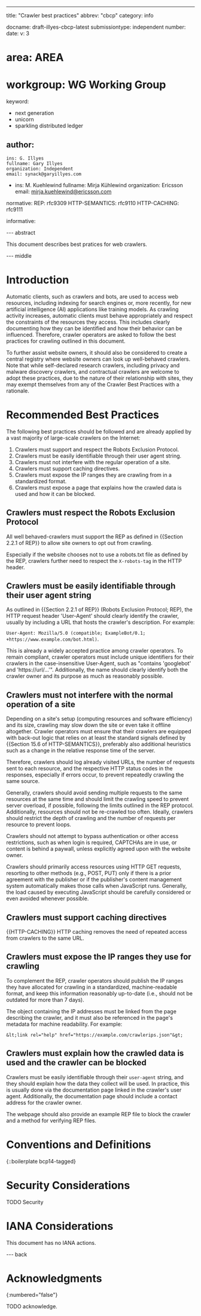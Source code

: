 ---
title: "Crawler best practices"
abbrev: "cbcp"
category: info

docname: draft-illyes-cbcp-latest
submissiontype: independent
number:
date:
v: 3
# area: AREA
# workgroup: WG Working Group
keyword:
 - next generation
 - unicorn
 - sparkling distributed ledger

author:
 -
    ins: G. Illyes
    fullname: Gary Illyes
    organization: Independent
    email: synack@garyillyes.com
 -
    ins: M. Kuehlewind
    fullname: Mirja Kühlewind
    organization: Ericsson
    email: mirja.kuehlewind@ericsson.com

normative:
   REP: rfc9309
   HTTP-SEMANTICS: rfc9110
   HTTP-CACHING: rfc9111

informative:


--- abstract

This document describes best pratices for web crawlers.


--- middle

# Introduction

Automatic clients, such as crawlers and bots, are used to access web resources,
including indexing for search engines or, more recently, for new artificial
intelligence (AI) applications like training models. As crawling activity
increases, automatic clients must behave appropriately and respect the
constraints of the resources they access. This includes clearly documenting how
they can be identified and how their behavior can be influenced. Therefore,
crawler operators are asked to follow the best practices for crawling outlined
in this document.

To further assist website owners, it should also be considered to create a
central registry where website owners can look up well-behaved crawlers. Note
that while self-declared research crawlers, including privacy and malware
discovery crawlers, and contractual crawlers are welcome to adopt these practices,
due to the nature of their relationship with sites, they may exempt themselves
from any of the Crawler Best Practices with a rationale.


# Recommended Best Practices

The following best practices should be followed and are already applied by a
vast majority of large-scale crawlers on the Internet:

1. Crawlers must support and respect the Robots Exclusion Protocol.
2. Crawlers must be easily identifiable through their user agent string.
3. Crawlers must not interfere with the regular operation of a site.
4. Crawlers must support caching directives.
5. Crawlers must expose the IP ranges they are crawling from in a standardized format.
6. Crawlers must expose a page that explains how the crawled data is used and how it can be blocked.


## Crawlers must respect the Robots Exclusion Protocol

All well behaved-crawlers must support the REP as defined in
{{Section 2.2.1 of REP}} to allow site owners to opt out from crawling.

Especially if the website chooses not to use a robots.txt file as defined
by the REP, crawlers further need to respect the `X-robots-tag` in the HTTP header.


## Crawlers must be easily identifiable through their user agent string

As outlined in {{Section 2.2.1 of REP}} (Robots Exclusion Protocol; REP),
the HTTP request header 'User-Agent' should clearly identify the crawler,
usually by including a URL that hosts the crawler's description. For example:

`User-Agent: Mozilla/5.0 (compatible; ExampleBot/0.1; +https://www.example.com/bot.html)`.

This is already a widely accepted practice among crawler operators. To remain
compliant, crawler operators must include unique identifiers for their crawlers
in the case-insensitive User-Agent, such as
"contains 'googlebot' and 'https://url/...'". Additionally, the name should clearly
identify both the crawler owner and its purpose as much as reasonably possible.


## Crawlers must not interfere with the normal operation of a site

Depending on a site's setup (computing resources and software efficiency) and its
size, crawling may slow down the site or even take it offline altogether. Crawler
operators must ensure that their crawlers are equipped with back-out logic that
relies on at least the standard signals defined by {{Section 15.6 of HTTP-SEMANTICS}},
preferably also additional heuristics such as a change in the relative response time
of the server.

Therefore, crawlers should log already visited URLs, the number of requests sent to
each resource, and the respective HTTP status codes in the responses, especially if
errors occur, to prevent repeatedly crawling the same source.

Generally, crawlers should avoid sending multiple requests to the same resources
at the same time and should limit the crawling speed to prevent server overload, if
possible, following the limits outlined in the REP protocol. Additionally, resources
should not be re-crawled too often. Ideally, crawlers should restrict the depth of
crawling and the number of requests per resource to prevent loops.

Crawlers should not attempt to bypass authentication or other access restrictions,
such as when login is required, CAPTCHAs are in use, or content is behind a paywall,
unless explicitly agreed upon with the website owner.

Crawlers should primarily access resources using HTTP GET requests, resorting to
other methods (e.g., POST, PUT) only if there is a prior agreement with the publisher
or if the publisher's content management system automatically makes those calls when
JavaScript runs. Generally, the load caused by executing JavaScript should be
carefully considered or even avoided whenever possible.

## Crawlers must support caching directives

{{HTTP-CACHING}} HTTP caching removes the need of repeated access from crawlers to
the same URL.


## Crawlers must expose the IP ranges they use for crawling

To complement the REP, crawler operators should publish the IP ranges they have
allocated for crawling in a standardized, machine-readable format, and keep this
information reasonably up-to-date (i.e., should not be outdated for more than 7 days).

The object containing the IP addresses must be linked from the page describing the
crawler, and it must also be referenced in the page's metadata for machine
readability. For example:

```
&lt;link rel="help" href="https://example.com/crawlerips.json"&gt;
```

## Crawlers must explain how the crawled data is used and the crawler can be blocked

Crawlers must be easily identifiable through their `user-agent` string, and they
should explain how the data they collect will be used. In practice, this is usually
done via the documentation page linked in the crawler's user agent. Additionally,
the documentation page should include a contact address for the crawler owner.

The webpage should also provide an example REP file to block the crawler and a method
for verifying REP files.


# Conventions and Definitions

{::boilerplate bcp14-tagged}


# Security Considerations

TODO Security


# IANA Considerations

This document has no IANA actions.


--- back

# Acknowledgments
{:numbered="false"}

TODO acknowledge.
